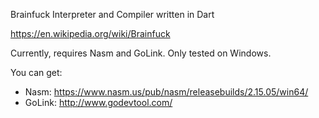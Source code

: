Brainfuck Interpreter and Compiler written in Dart

https://en.wikipedia.org/wiki/Brainfuck

Currently, requires Nasm and GoLink. Only tested on Windows.

You can get:
* Nasm: https://www.nasm.us/pub/nasm/releasebuilds/2.15.05/win64/
* GoLink: http://www.godevtool.com/

